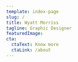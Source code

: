 ```yaml
---
template: index-page
slug: /
title: Wyatt Morriss
tagline: Graphic Designer
featuredImage: 
cta:
  ctaText: Know more
  ctaLink: /about
---
```


